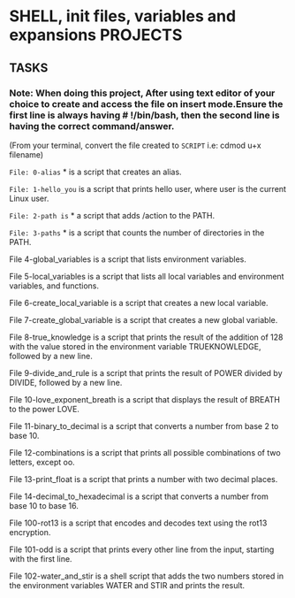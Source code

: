 # SHELL, init files, variables and expansions PROJECTS

## TASKS

### Note: When doing this project, After using text editor of your choice to create and access the file on insert mode.Ensure the first line is always having # !/bin/bash, then the second line is having the correct command/answer.
(From your terminal, convert the file created to `SCRIPT` i.e: cdmod u+x filename)

``File: 0-alias`` * is a script that creates an alias.



`File: 1-hello_you` is a script that prints hello user, where user is the current Linux user.



`File: 2-path is` * a script that adds /action to the PATH.



`File: 3-paths` * is a script that counts the number of directories in the PATH.



File 4-global_variables is a script that lists environment variables.



File 5-local_variables is a script that lists all local variables and environment variables, and functions.



File 6-create_local_variable is a script that creates a new local variable.



File 7-create_global_variable is a script that creates a new global variable.



File 8-true_knowledge is a script that prints the result of the addition of 128 with the value stored in the environment variable TRUEKNOWLEDGE, followed by a new line.



File 9-divide_and_rule is a script that prints the result of POWER divided by DIVIDE, followed by a new line.



File 10-love_exponent_breath is a script that displays the result of BREATH to the power LOVE.



File 11-binary_to_decimal is a script that converts a number from base 2 to base 10.



File 12-combinations is a script that prints all possible combinations of two letters, except oo.



File 13-print_float is a script that prints a number with two decimal places.



File 14-decimal_to_hexadecimal is a script that converts a number from base 10 to base 16.



File 100-rot13 is a script that encodes and decodes text using the rot13 encryption.



File 101-odd is a script that prints every other line from the input, starting with the first line.



File 102-water_and_stir is a shell script that adds the two numbers stored in the environment variables WATER and STIR and prints the result.
